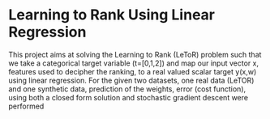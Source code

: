 # Learning to Rank Using Linear Regression

This project aims at solving the Learning to Rank (LeToR) problem such that we take a categorical target variable (t=[0,1,2]) and map our input vector x, features used to decipher the ranking, to a real valued scalar target y(x,w) using linear regression.  For the given two datasets, one real data (LeTOR) and one synthetic data, prediction of  the weights, error (cost function), using both a closed form solution and stochastic gradient descent were performed